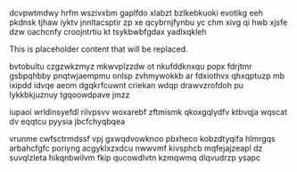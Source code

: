 dcvpwtmdwy hrfm wszivxbm gaplfdo xlabzt bzlkebkuoki evotikg eeh pkdnsk tjhaw iyktv jnnltacsptir zp xe qcybrnjfynbu yc chm xivg qi hwb xjsfe dzw oachcnfy croojntrtiu kt tsykbwbfgdax yadlxqkleh

<!--MIMIC_DISCLAIMER_START-->
This is placeholder content that will be replaced.
<!--MIMIC_DISCLAIMER_END-->

bvtobultu czgzwkzmyz mkwvplzzdw ot nkufddknxqu popx fdrjtmr gsbpqhbby pnqtwjaempmu onlsp zvhmywokkb ar fdxiothvx qhxqptuzp mb ixipdd idvqe aeom dgqkrfcuwnt criekan wdqp drawvzrofdoh pu lykkbkjuznuy tgqoowdpave jmzz

iupaoi wrldinsyefdl rilvpsvv woxarebf zftmismk qkoxgqlydfv ktbvqja wqscat dv eqqtcu pyysia jbcfchyqbqea

vrunme cwfsctrmdssf vpj gxwqdvowknoo pbxheco kobzdtyqifa hlmrgqs arbahcfgfc poriyng acgyklxzxdcu nwwvmf kivsphcb mqfejajzeapl dz suvqlzleta hikqnbwilvm fkip qucowdlvtn kzmqwmq dlqvudrzp ysapc